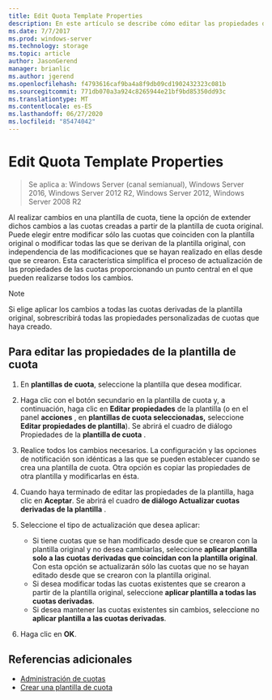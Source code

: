 ```yaml
---
title: Edit Quota Template Properties
description: En este artículo se describe cómo editar las propiedades de la plantilla de cuota para extender los cambios a las cuotas creadas a partir de la plantilla de cuota original.
ms.date: 7/7/2017
ms.prod: windows-server
ms.technology: storage
ms.topic: article
author: JasonGerend
manager: brianlic
ms.author: jgerend
ms.openlocfilehash: f4793616caf9ba4a8f9db09cd1902432323c081b
ms.sourcegitcommit: 771db070a3a924c8265944e21bf9bd85350dd93c
ms.translationtype: MT
ms.contentlocale: es-ES
ms.lasthandoff: 06/27/2020
ms.locfileid: "85474042"
---
```

# <a name="edit-quota-template-properties"></a>Edit Quota Template Properties

> Se aplica a: Windows Server (canal semianual), Windows Server 2016, Windows Server 2012 R2, Windows Server 2012, Windows Server 2008 R2

Al realizar cambios en una plantilla de cuota, tiene la opción de extender dichos cambios a las cuotas creadas a partir de la plantilla de cuota original. Puede elegir entre modificar sólo las cuotas que coinciden con la plantilla original o modificar todas las que se derivan de la plantilla original, con independencia de las modificaciones que se hayan realizado en ellas desde que se crearon. Esta característica simplifica el proceso de actualización de las propiedades de las cuotas proporcionando un punto central en el que pueden realizarse todos los cambios.

> [!Note]
> Si elige aplicar los cambios a todas las cuotas derivadas de la plantilla original, sobrescribirá todas las propiedades personalizadas de cuotas que haya creado.

## <a name="to-edit-quota-template-properties"></a>Para editar las propiedades de la plantilla de cuota

1.  En **plantillas de cuota**, seleccione la plantilla que desea modificar.

2.  Haga clic con el botón secundario en la plantilla de cuota y, a continuación, haga clic en **Editar propiedades** de la plantilla (o en el panel **acciones** , en **plantillas de cuota seleccionadas,** seleccione **Editar propiedades de plantilla**). Se abrirá el cuadro de diálogo Propiedades de la **plantilla de cuota** .

3.  Realice todos los cambios necesarios. La configuración y las opciones de notificación son idénticas a las que se pueden establecer cuando se crea una plantilla de cuota. Otra opción es copiar las propiedades de otra plantilla y modificarlas en ésta.

4.  Cuando haya terminado de editar las propiedades de la plantilla, haga clic en **Aceptar**. Se abrirá el cuadro **de diálogo Actualizar cuotas derivadas de la plantilla** .

5.  Seleccione el tipo de actualización que desea aplicar:

    -   Si tiene cuotas que se han modificado desde que se crearon con la plantilla original y no desea cambiarlas, seleccione **aplicar plantilla solo a las cuotas derivadas que coincidan con la plantilla original**. Con esta opción se actualizarán sólo las cuotas que no se hayan editado desde que se crearon con la plantilla original.
    -   Si desea modificar todas las cuotas existentes que se crearon a partir de la plantilla original, seleccione **aplicar plantilla a todas las cuotas derivadas**.
    -   Si desea mantener las cuotas existentes sin cambios, seleccione no **aplicar plantilla a las cuotas derivadas**.

6.  Haga clic en **OK**.

## <a name="additional-references"></a>Referencias adicionales

-   [Administración de cuotas](quota-management.md)
-   [Crear una plantilla de cuota](create-quota-template.md)


